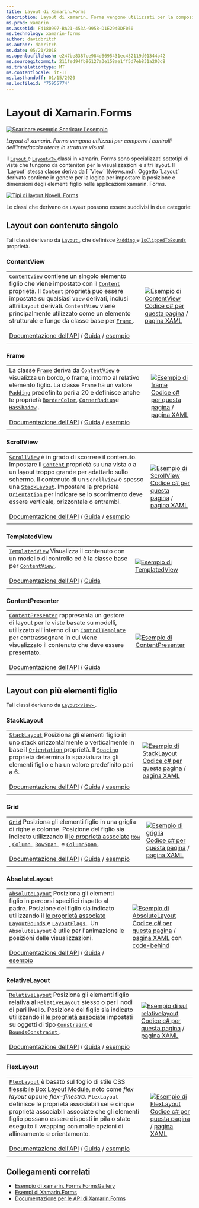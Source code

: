 ```yaml
---
title: Layout di Xamarin.Forms
description: Layout di xamarin. Forms vengono utilizzati per la composizione di controlli dell'interfaccia utente nelle strutture visual. Questo articolo elenca i layout inclusi in xamarin. Forms.
ms.prod: xamarin
ms.assetid: F4180997-BA21-453A-9958-D1E2940DF050
ms.technology: xamarin-forms
author: davidbritch
ms.author: dabritch
ms.date: 05/21/2018
ms.openlocfilehash: e247be8387ce984d6695431ec432119d01344b42
ms.sourcegitcommit: 211fed94fb96127a3e158ae1ff5d7eb831a203d8
ms.translationtype: MT
ms.contentlocale: it-IT
ms.lasthandoff: 01/15/2020
ms.locfileid: "75955774"
---
```

# <a name="xamarinforms-layouts"></a>Layout di Xamarin.Forms

[![Scaricare esempio](~/media/shared/download.png) Scaricare l'esempio](https://docs.microsoft.com/samples/xamarin/xamarin-forms-samples/formsgallery)

_Layout di xamarin. Forms vengono utilizzati per comporre i controlli dell'interfaccia utente in strutture visual._

Il [ `Layout` ](xref:Xamarin.Forms.Layout) e [ `Layout<T>` ](xref:Xamarin.Forms.Layout`1) classi in xamarin. Forms sono specializzati sottotipi di viste che fungono da contenitori per le visualizzazioni e altri layout. Il `Layout` stessa classe deriva da [ `View` ](views.md). Oggetto `Layout` derivato contiene in genere per la logica per impostare la posizione e dimensioni degli elementi figlio nelle applicazioni xamarin. Forms.

[![Tipi di layout Novell. Forms](layouts-images/layouts-sml.png "Tipi di layout Novell. Forms")](layouts-images/layouts.png#lightbox "Tipi di layout Novell. Forms")

Le classi che derivano da `Layout` possono essere suddivisi in due categorie:

## <a name="layouts-with-single-content"></a>Layout con contenuto singolo

Tali classi derivano da [ `Layout` ](xref:Xamarin.Forms.Layout), che definisce [ `Padding` ](xref:Xamarin.Forms.Layout.Padding) e [ `IsClippedToBounds` ](xref:Xamarin.Forms.Layout.IsClippedToBounds) proprietà.

<a name="contentView" />

### <a name="contentview"></a>ContentView

|     |     |
| --- | --- |
| [`ContentView`](xref:Xamarin.Forms.ContentView) contiene un singolo elemento figlio che viene impostato con il [ `Content` ](xref:Xamarin.Forms.ContentView.Content) proprietà. Il `Content` proprietà può essere impostata su qualsiasi `View` derivati, inclusi altri `Layout` derivati. `ContentView` viene principalmente utilizzato come un elemento strutturale e funge da classe base per [ `Frame` ](#frame).<br /><br />[Documentazione dell'API](xref:Xamarin.Forms.ContentView) / [Guida](~/xamarin-forms/user-interface/layouts/contentview.md) / [esempio](https://docs.microsoft.com/samples/xamarin/xamarin-forms-samples/userinterface-cardview/) | [![Esempio di ContentView](layouts-images/ContentView.png "Esempio di ContentView")](layouts-images/ContentView-Large.png#lightbox "Esempio di ContentView")<br />[Codice c# per questa pagina](https://github.com/xamarin/xamarin-forms-samples/blob/master/FormsGallery/FormsGallery/FormsGallery/CodeExamples/ContentViewDemoPage.cs) / [pagina XAML](https://github.com/xamarin/xamarin-forms-samples/blob/master/FormsGallery/FormsGallery/FormsGallery/XamlExamples/ContentViewDemoPage.xaml) |
|     |     |

<a named="frame" />

### <a name="frame"></a>Frame

|     |     |
| --- | --- |
| La classe [`Frame`](xref:Xamarin.Forms.Frame) deriva da [`ContentView`](#contentView) e visualizza un bordo, o frame, intorno al relativo elemento figlio. La classe `Frame` ha un valore [`Padding`](xref:Xamarin.Forms.Layout.Padding) predefinito pari a 20 e definisce anche le proprietà [`BorderColor`](xref:Xamarin.Forms.Frame.BorderColor), [`CornerRadius`](xref:Xamarin.Forms.Frame.CornerRadius)e [`HasShadow`](xref:Xamarin.Forms.Frame.HasShadow) .<br /><br />[Documentazione dell'API](xref:Xamarin.Forms.Frame) / [Guida](~/xamarin-forms/user-interface/layouts/frame.md) / [esempio](https://docs.microsoft.com/samples/xamarin/xamarin-forms-samples/userinterface-frame/) | [![Esempio di frame](layouts-images/Frame.png "Esempio di frame")](layouts-images/Frame-Large.png#lightbox "Esempio di frame")<br />[Codice c# per questa pagina](https://github.com/xamarin/xamarin-forms-samples/blob/master/FormsGallery/FormsGallery/FormsGallery/CodeExamples/FrameDemoPage.cs) / [pagina XAML](https://github.com/xamarin/xamarin-forms-samples/blob/master/FormsGallery/FormsGallery/FormsGallery/XamlExamples/FrameDemoPage.xaml) |
|     |     |

<a name="scrollView" />

### <a name="scrollview"></a>ScrollView

|     |     |
| --- | --- |
| [`ScrollView`](xref:Xamarin.Forms.ScrollView) è in grado di scorrere il contenuto. Impostare il [ `Content` ](xref:Xamarin.Forms.ScrollView.Content) proprietà su una vista o a un layout troppo grande per adattarlo sullo schermo. Il contenuto di un `ScrollView` è spesso una [`StackLayout`](#stackLayout). Impostare la proprietà [`Orientation`](xref:Xamarin.Forms.ScrollView.Orientation) per indicare se lo scorrimento deve essere verticale, orizzontale o entrambi.<br /><br />[Documentazione dell'API](xref:Xamarin.Forms.ScrollView) / [Guida](~/xamarin-forms/user-interface/layouts/scroll-view.md) / [esempio](https://docs.microsoft.com/samples/xamarin/xamarin-forms-samples/userinterface-layout) | [![Esempio di ScrollView](layouts-images/ScrollView.png "Esempio di ScrollView")](layouts-images/ScrollView-Large.png#lightbox "Esempio di ScrollView")<br />[Codice c# per questa pagina](https://github.com/xamarin/xamarin-forms-samples/blob/master/FormsGallery/FormsGallery/FormsGallery/CodeExamples/ScrollViewDemoPage.cs) / [pagina XAML](https://github.com/xamarin/xamarin-forms-samples/blob/master/FormsGallery/FormsGallery/FormsGallery/XamlExamples/ScrollViewDemoPage.xaml) |
|     |     |

### <a name="templatedview"></a>TemplatedView

|     |     |
| --- | --- |
| [`TemplatedView`](xref:Xamarin.Forms.TemplatedView) Visualizza il contenuto con un modello di controllo ed è la classe base per [ `ContentView` ](#contentView).<br /><br />[Documentazione dell'API](xref:Xamarin.Forms.TemplatedView) / [Guida](~/xamarin-forms/app-fundamentals/templates/control-template.md) | [![Esempio di TemplatedView](layouts-images/TemplatedView.png "Esempio di TemplatedView")](layouts-images/TemplatedView.png#lightbox "Esempio di TemplatedView") |
|     |     |

### <a name="contentpresenter"></a>ContentPresenter

|     |     |
| --- | --- |
| [`ContentPresenter`](xref:Xamarin.Forms.ContentPresenter) rappresenta un gestore di layout per le viste basate su modelli, utilizzato all'interno di un [ `ControlTemplate` ](xref:Xamarin.Forms.ControlTemplate) per contrassegnare in cui viene visualizzato il contenuto che deve essere presentato.<br /><br />[Documentazione dell'API](xref:Xamarin.Forms.ContentPresenter) / [Guida](~/xamarin-forms/app-fundamentals/templates/control-template.md) | [![Esempio di ContentPresenter](layouts-images/ContentPresenter.png "Esempio di ContentPresenter")](layouts-images/ContentPresenter.png#lightbox "Esempio di ContentPresenter") |
|     |     |

## <a name="layouts-with-multiple-children"></a>Layout con più elementi figlio

Tali classi derivano da [ `Layout<View>` ](xref:Xamarin.Forms.Layout`1).

<a name="stackLayout" />

### <a name="stacklayout"></a>StackLayout

|     |     |
| --- | --- |
| [`StackLayout`](xref:Xamarin.Forms.StackLayout) Posiziona gli elementi figlio in uno stack orizzontalmente o verticalmente in base il [ `Orientation` ](xref:Xamarin.Forms.StackLayout.Orientation) proprietà. Il [ `Spacing` ](xref:Xamarin.Forms.StackLayout.Spacing) proprietà determina la spaziatura tra gli elementi figlio e ha un valore predefinito pari a 6.<br /><br />[Documentazione dell'API](xref:Xamarin.Forms.StackLayout) / [Guida](~/xamarin-forms/user-interface/layouts/stack-layout.md) / [esempio](https://docs.microsoft.com/samples/xamarin/xamarin-forms-samples/userinterface-layout)| [![Esempio di StackLayout](layouts-images/StackLayout.png "Esempio di StackLayout")](layouts-images/StackLayout-Large.png#lightbox "Esempio di StackLayout")<br />[Codice c# per questa pagina](https://github.com/xamarin/xamarin-forms-samples/blob/master/FormsGallery/FormsGallery/FormsGallery/CodeExamples/StackLayoutDemoPage.cs) / [pagina XAML](https://github.com/xamarin/xamarin-forms-samples/blob/master/FormsGallery/FormsGallery/FormsGallery/XamlExamples/StackLayoutDemoPage.xaml) |
|     |     |

<a name="grid" />

### <a name="grid"></a>Grid

|     |     |
| --- | --- |
| [`Grid`](xref:Xamarin.Forms.Grid) Posiziona gli elementi figlio in una griglia di righe e colonne. Posizione del figlio sia indicato utilizzando il [le proprietà associate](~/xamarin-forms/xaml/attached-properties.md) [ `Row` ](xref:Xamarin.Forms.Grid.RowProperty), [ `Column` ](xref:Xamarin.Forms.Grid.ColumnProperty), [ `RowSpan` ](xref:Xamarin.Forms.Grid.RowSpanProperty), e [ `ColumnSpan` ](xref:Xamarin.Forms.Grid.ColumnSpanProperty).<br /><br />[Documentazione dell'API](xref:Xamarin.Forms.Grid) / [Guida](~/xamarin-forms/user-interface/layouts/grid.md) / [esempio](https://docs.microsoft.com/samples/xamarin/xamarin-forms-samples/userinterface-layout) | [![Esempio di griglia](layouts-images/Grid.png "Esempio di griglia")](layouts-images/Grid-Large.png#lightbox "Esempio di griglia")<br />[Codice c# per questa pagina](https://github.com/xamarin/xamarin-forms-samples/blob/master/FormsGallery/FormsGallery/FormsGallery/CodeExamples/GridDemoPage.cs) / [pagina XAML](https://github.com/xamarin/xamarin-forms-samples/blob/master/FormsGallery/FormsGallery/FormsGallery/XamlExamples/GridDemoPage.xaml) |
|     |     |

### <a name="absolutelayout"></a>AbsoluteLayout

|     |     |
| --- | --- |
| [`AbsoluteLayout`](xref:Xamarin.Forms.AbsoluteLayout) Posiziona gli elementi figlio in percorsi specifici rispetto al padre. Posizione del figlio sia indicato utilizzando il [le proprietà associate](~/xamarin-forms/xaml/attached-properties.md) [ `LayoutBounds` ](xref:Xamarin.Forms.AbsoluteLayout.LayoutBoundsProperty) e [ `LayoutFlags` ](xref:Xamarin.Forms.AbsoluteLayout.LayoutFlagsProperty). Un `AbsoluteLayout` è utile per l'animazione le posizioni delle visualizzazioni.<br /><br />[Documentazione dell'API](xref:Xamarin.Forms.AbsoluteLayout) / [Guida](~/xamarin-forms/user-interface/layouts/absolute-layout.md) / [esempio](https://docs.microsoft.com/samples/xamarin/xamarin-forms-samples/userinterface-layout) | [![Esempio di AbsoluteLayout](layouts-images/AbsoluteLayout.png "Esempio di AbsoluteLayout")](layouts-images/AbsoluteLayout-Large.png#lightbox "Esempio di AbsoluteLayout")<br />[Codice c# per questa pagina](https://github.com/xamarin/xamarin-forms-samples/blob/master/FormsGallery/FormsGallery/FormsGallery/CodeExamples/AbsoluteLayoutdDemoPage.cs) / [pagina XAML](https://github.com/xamarin/xamarin-forms-samples/blob/master/FormsGallery/FormsGallery/FormsGallery/XamlExamples/AbsoluteLayoutDemoPage.xaml) con [code-behind](https://github.com/xamarin/xamarin-forms-samples/blob/master/FormsGallery/FormsGallery/FormsGallery/XamlExamples/AbsoluteLayoutDemoPage.xaml.cs) |
|     |     |

### <a name="relativelayout"></a>RelativeLayout

|     |     |
| --- | --- |
| [`RelativeLayout`](xref:Xamarin.Forms.RelativeLayout) Posiziona gli elementi figlio relativa al `RelativeLayout` stesso o per i nodi di pari livello. Posizione del figlio sia indicato utilizzando il [le proprietà associate](~/xamarin-forms/xaml/attached-properties.md) impostati su oggetti di tipo [ `Constraint` ](xref:Xamarin.Forms.Constraint) e [ `BoundsConstraint` ](xref:Xamarin.Forms.Constraint).<br /><br />[Documentazione dell'API](xref:Xamarin.Forms.RelativeLayout) / [Guida](~/xamarin-forms/user-interface/layouts/relative-layout.md) / [esempio](https://docs.microsoft.com/samples/xamarin/xamarin-forms-samples/userinterface-layout) | [![Esempio di sul relativelayout](layouts-images/RelativeLayout.png "Esempio di sul relativelayout")](layouts-images/RelativeLayout-Large.png#lightbox "Esempio di sul relativelayout")<br />[Codice c# per questa pagina](https://github.com/xamarin/xamarin-forms-samples/blob/master/FormsGallery/FormsGallery/FormsGallery/CodeExamples/RelativeLayoutDemoPage.cs) / [pagina XAML](https://github.com/xamarin/xamarin-forms-samples/blob/master/FormsGallery/FormsGallery/FormsGallery/XamlExamples/RelativeLayoutDemoPage.xaml) |
|     |     |

### <a name="flexlayout"></a>FlexLayout

|     |     |
| --- | --- |
| [`FlexLayout`](xref:Xamarin.Forms.FlexLayout) è basato sul foglio di stile CSS [flessibile Box Layout Module](https://www.w3.org/TR/css-flexbox-1/), noto come _flex layout_ oppure _flex-finestra_. `FlexLayout` definisce le proprietà associabili sei e cinque proprietà associabili associate che gli elementi figlio possano essere disposti in pila o stato eseguito il wrapping con molte opzioni di allineamento e orientamento.<br /><br />[Documentazione dell'API](xref:Xamarin.Forms.FlexLayout) / [Guida](~/xamarin-forms/user-interface/layouts/flex-layout.md) / [esempio](https://docs.microsoft.com/samples/xamarin/xamarin-forms-samples/userinterface-flexlayoutdemos) | [![Esempio di FlexLayout](layouts-images/FlexLayout.png "Esempio di FlexLayout")](layouts-images/FlexLayout-Large.png#lightbox "Esempio di FlexLayout")<br />[Codice c# per questa pagina](https://github.com/xamarin/xamarin-forms-samples/blob/master/FormsGallery/FormsGallery/FormsGallery/CodeExamples/FlexLayoutDemoPage.cs) / [pagina XAML](https://github.com/xamarin/xamarin-forms-samples/blob/master/FormsGallery/FormsGallery/FormsGallery/XamlExamples/FlexLayoutDemoPage.xaml) |
|     |     |

## <a name="related-links"></a>Collegamenti correlati

- [Esempio di xamarin. Forms FormsGallery](https://docs.microsoft.com/samples/xamarin/xamarin-forms-samples/formsgallery)
- [Esempi di Xamarin.Forms](https://docs.microsoft.com/samples/browse/?products=xamarin&term=Xamarin.Forms)
- [Documentazione per le API di Xamarin.Forms](https://docs.microsoft.com/dotnet/api/xamarin.forms?view=xamarin-forms)
